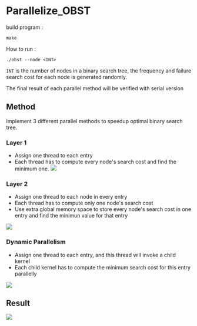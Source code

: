 # Parallelize_OBST

build program : 
```
make
```

How to run : 
```
./obst --node <INT>
```
`INT` is the number of nodes in a binary search tree, the frequency and failure search cost for each node is generated randomly.

The final result of each parallel method will be verified with serial version

## Method

Implement 3 different parallel methods to speedup optimal binary search tree.


### Layer 1

* Assign one thread to each entry
* Each thread has to compute every node's search cost and find the minimum one.
![](https://i.imgur.com/3GMKpdW.png)


### Layer 2

* Assign one thread to each node in every entry
* Each thread has to compute only one node's search cost 
* Use extra global memory space to store every node's search cost in one entry and find the minimun value for that entry

![](https://i.imgur.com/tXejmgU.png)


### Dynamic Parallelism

* Assign one thread to each entry, and this thread will invoke a child kernel
* Each child kernel has to compute the minimum search cost for this entry parallelly

![](https://i.imgur.com/HhnbXZd.png)

## Result
![](https://imgur.com/xAqbPQ6.png)


